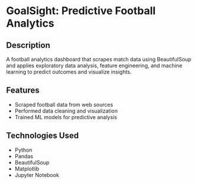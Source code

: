 # GoalSight: Predictive Football Analytics

## Description
A football analytics dashboard that scrapes match data using BeautifulSoup and applies exploratory data analysis, feature engineering, and machine learning to predict outcomes and visualize insights.

## Features
- Scraped football data from web sources
- Performed data cleaning and visualization
- Trained ML models for predictive analysis

## Technologies Used
- Python
- Pandas
- BeautifulSoup
- Matplotlib
- Jupyter Notebook
